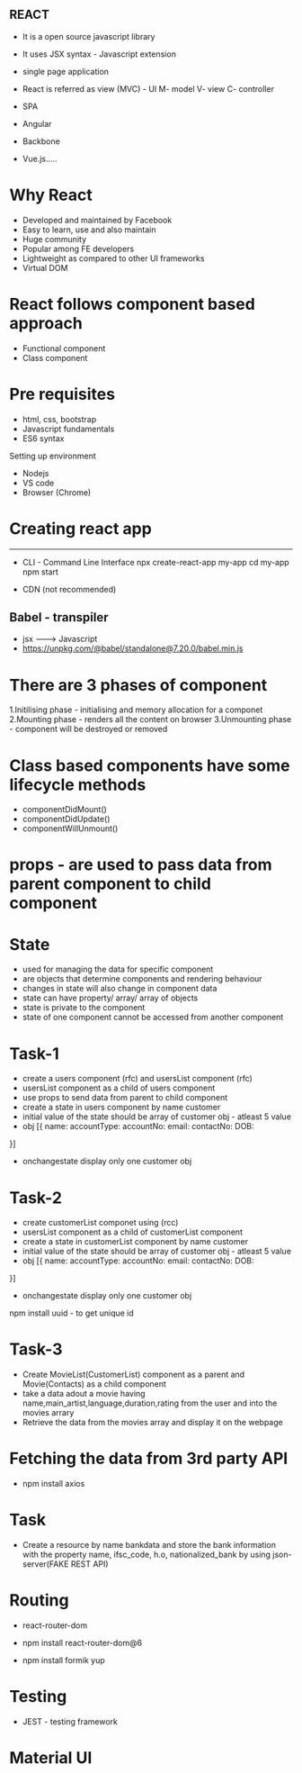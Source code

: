 ## REACT
- It is a open source javascript library
- It uses JSX syntax - Javascript extension
- single page application 
- React is referred as view (MVC) - UI
M- model
V- view
C- controller

- SPA
- Angular
- Backbone
- Vue.js.....

# Why React
- Developed and maintained by Facebook
- Easy to learn, use and also maintain
- Huge community
- Popular among FE developers
- Lightweight as compared to other UI frameworks
- Virtual DOM


# React follows component based approach
- Functional component
- Class component


# Pre requisites 
- html, css, bootstrap
- Javascript fundamentals
- ES6 syntax


Setting up environment
- Nodejs
- VS code
- Browser (Chrome)

# Creating react app
 - ----------------- 
 - CLI - Command Line Interface 
 npx create-react-app my-app
 cd my-app
 npm start

- CDN (not recommended)
<script crossorigin src="https://unpkg.com/react@18/umd/react.development.js"></script>
<script crossorigin src="https://unpkg.com/react-dom@18/umd/react-dom.development.js"></script>


Babel - transpiler
------------------- 
- jsx ---> Javascript
- https://unpkg.com/@babel/standalone@7.20.0/babel.min.js


# There are 3 phases of component
1.Initilising phase - initialising and memory allocation for a componet
2.Mounting phase - renders all the content on browser
3.Unmounting phase - component will be destroyed or removed

# Class based components have some lifecycle methods 
- componentDidMount() 
- componentDidUpdate()
- componentWillUnmount()


# props - are used to pass data from parent component to child component

# State
- used for managing the data for specific component
- are objects that determine components and rendering behaviour
- changes in state will also change in component data
- state can have property/ array/ array of objects
- state is private to the component
- state of one component cannot be accessed from another component


# Task-1
- create a users component (rfc)  and usersList component (rfc)
- usersList component as a child of users component
- use props to send data from parent to child component
- create a state in users component by name customer
- initial value of the state should be array of customer obj - atleast 5 value
- obj [{
    name:
    accountType:
    accountNo:
    email:
    contactNo:
    DOB:

}]

- onchangestate display only one customer obj

# Task-2
- create customerList componet using (rcc)
- usersList component as a child of customerList component
- create a state in customerList component by name customer
- initial value of the state should be array of customer obj - atleast 5 value
- obj [{
    name:
    accountType:
    accountNo:
    email:
    contactNo:
    DOB:

}]
- onchangestate display only one customer obj


npm install uuid - to get unique id

 
# Task-3

- Create MovieList(CustomerList) component as a parent and  Movie(Contacts) as a child component
- take a data adout a movie having name,main_artist,language,duration,rating from the user and into the movies arrary
- Retrieve the data from the movies array and display it on the webpage

# Fetching the data from 3rd party API

- npm install axios

# Task 
- Create a resource by name bankdata and store the bank information with the property name, ifsc_code, h.o, nationalized_bank by using json-server(FAKE REST API)

# Routing

- react-router-dom
- npm install react-router-dom@6

- npm install formik yup

# Testing
- JEST - testing framework

# Material UI
